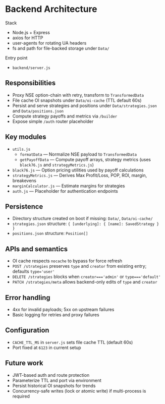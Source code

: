 # Backend Architecture

Stack
- Node.js + Express
- axios for HTTP
- user-agents for rotating UA headers
- fs and path for file-backed storage under `Data/`

Entry point
- `backend/server.js`

## Responsibilities

- Proxy NSE option-chain with retry, transform to `TransformedData`
- File cache OI snapshots under `Data/oi-cache` (TTL default 60s)
- Persist and serve strategies and positions under `Data/strategies.json` and `Data/positions.json`
- Compute strategy payoffs and metrics via `/builder`
- Expose simple `/auth` router placeholder

## Key modules

- `utils.js`
  - `formatData` — Normalize NSE payload to `TransformedData`
  - `getPayoffData` — Compute payoff arrays, strategy metrics (uses `black76.js` and `strategyMetrics.js`)
- `black76.js` — Option pricing utilities used by payoff calculations
- `strategyMetrics.js` — Derives Max Profit/Loss, POP, ROI, margin, breakevens
- `marginCalculator.js` — Estimate margins for strategies
- `auth.js` — Placeholder for authentication endpoints

## Persistence

- Directory structure created on boot if missing: `Data/`, `Data/oi-cache/`
- `strategies.json` structure: `{ [underlying]: { [name]: SavedStrategy } }`
- `positions.json` structure: `Position[]`

## APIs and semantics

- OI cache respects `nocache` to bypass for force refresh
- `POST /strategies` preserves `type` and `creator` from existing entry; defaults `type='user'`
- `DELETE /strategies` blocks when `creator==='admin'` or `type==='default'`
- `PATCH /strategies/meta` allows backend-only edits of `type` and `creator`

## Error handling

- 4xx for invalid payloads; 5xx on upstream failures
- Basic logging for retries and proxy failures

## Configuration

- `CACHE_TTL_MS` in `server.js` sets file cache TTL (default 60s)
- Port fixed at `6123` in current setup

## Future work

- JWT-based auth and route protection
- Parameterize TTL and port via environment
- Persist historical OI snapshots for trends
- Concurrency-safe writes (lock or atomic write) if multi-process is required
